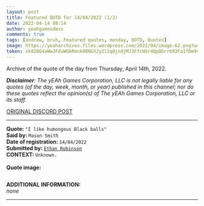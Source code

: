 ```yaml
---
layout: post
title: Featured QOTD for 14/04/2022 (1/2)
date: 2022-04-14 08:14
author: yeahgamesdevs
comments: true
tags: [andrew, bruh, Featured quotes, monday, QOTD, Quotes]
image: https://yeaharchives.files.wordpress.com/2022/04/image-62.png?w=411
token: xk820G4aWwJFduWGkRmnk08NGXJy2l2q0jndjMJ3FfcHSr4QpDGrrb93Fa1fDm9vLt6tEEzHunb3M4DsYbtgTwuK6ITMtKiAS0VZChveMv5Bi3md9QmyB9bmURT0Onu5tyvYEdCSHd1d
---
```

<!-- wp:paragraph -->
<p>Archive of the quote of the day from Thursday, April 14th, 2022. </p>
<!-- /wp:paragraph -->

<!-- wp:paragraph -->
<p><em><strong>Disclaimer</strong>: The yEAh Games Corporation, LLC is not legally liable for any quotes (of the day, week, month, or year) published in this channel; nor do these quotes reflect the opinion(s) of The yEAh Games Corporation, LLC or its staff.</em><a href="https://cdn.discordapp.com/attachments/958100064079839303/964566123628609628/unknown.png"></a></p>
<!-- /wp:paragraph -->

<!-- wp:buttons {"layout":{"type":"flex","justifyContent":"left"}} -->
<div class="wp-block-buttons"><!-- wp:button {"textColor":"vivid-cyan-blue","align":"center","style":{"border":{"radius":"18px"}},"className":"is-style-fill"} -->
<div class="wp-block-button aligncenter is-style-fill"><a class="wp-block-button__link has-vivid-cyan-blue-color has-text-color wp-element-button" href="https://discord.com/channels/887052880782176266/958100064079839303/964566124446515271" style="border-radius:18px;">ORIGINAL DISCORD POST</a></div>
<!-- /wp:button --></div>
<!-- /wp:buttons -->

<!-- wp:separator {"align":"center","className":"is-style-wide"} -->
<hr class="wp-block-separator aligncenter has-alpha-channel-opacity is-style-wide" />
<!-- /wp:separator -->

<!-- wp:paragraph -->
<p><strong>Quote: </strong><code>"I like humongous Black balls"</code><br><strong>Said by: </strong><code>Mason Smith</code><br><strong>Date of registration: </strong><code>14/04/2022</code> <br><strong>Submitted by: </strong><code><a href="https://yeaharchives.wordpress.com/2022/04/05/ethan-robinson/">Ethan Robinson</a></code><br><strong>CONTEXT: </strong><code>Unknown.</code><br><br><strong>Quote image:</strong></p>
<!-- /wp:paragraph -->

<!-- wp:image {"id":347,"sizeSlug":"large","linkDestination":"none"} -->
<figure class="wp-block-image size-large"><img src="https://yeaharchives.files.wordpress.com/2022/04/image-62.png?w=411" alt="" class="wp-image-347" /></figure>
<!-- /wp:image -->

<!-- wp:paragraph -->
<p><strong>ADDITIONAL INFORMATION:</strong><br><em>none</em></p>
<!-- /wp:paragraph -->

<!-- wp:separator {"className":"is-style-wide"} -->
<hr class="wp-block-separator has-alpha-channel-opacity is-style-wide" />
<!-- /wp:separator -->
